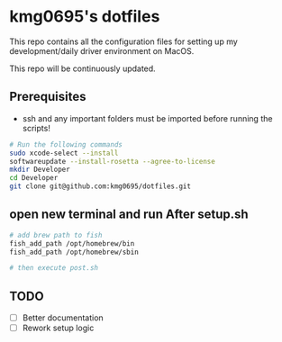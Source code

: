 # kmg0695's dotfiles

This repo contains all the configuration files for setting up my development/daily driver environment on MacOS.

This repo will be continuously updated.

## Prerequisites

- ssh and any important folders must be imported before running the scripts!

```sh
# Run the following commands
sudo xcode-select --install
softwareupdate --install-rosetta --agree-to-license
mkdir Developer
cd Developer
git clone git@github.com:kmg0695/dotfiles.git
```

## open new terminal and run After setup.sh

```sh
# add brew path to fish
fish_add_path /opt/homebrew/bin
fish_add_path /opt/homebrew/sbin

# then execute post.sh
```

## TODO

- [ ] Better documentation
- [ ] Rework setup logic
